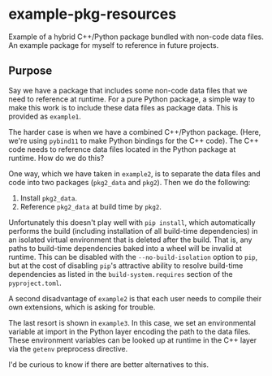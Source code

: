 # example-pkg-resources
Example of a hybrid C++/Python package bundled with non-code data files. An example
package for myself to reference in future projects.

## Purpose

Say we have a package that includes some non-code data files that we need to reference at
runtime. For a pure Python package, a simple way to make this work is to include these
data files as package data. This is provided as `example1`.

The harder case is when we have a combined C++/Python package. (Here, we're
using `pybind11` to make Python bindings for the C++ code). The C++ code
needs to reference data files located in the Python package at runtime.
How do we do this?

One way, which we have taken in `example2`, is to separate the data files
and code into two packages (`pkg2_data` and `pkg2`). Then we do the following:
 1. Install `pkg2_data`.
 2. Reference `pkg2_data` at build time by `pkg2`.

Unfortunately this doesn't play well with `pip install`, which automatically
performs the build (including installation of all build-time dependencies)
in an isolated virtual environment that is deleted after the build. That is,
any paths to build-time dependencies baked into a wheel will be
invalid at runtime. This can be disabled with the `--no-build-isolation`
option to `pip`, but at the cost of disabling `pip`'s attractive ability to
resolve build-time dependencies as listed in the `build-system.requires`
section of the `pyproject.toml`.

A second disadvantage of `example2` is that each user needs to compile
their own extensions, which is asking for trouble.

The last resort is shown in `example3`. In this case, we set an environmental
variable at import in the Python layer encoding the path to the data files.
These environment variables can be looked up at runtime in the C++ layer
via the `getenv` preprocess directive.

I'd be curious to know if there are better alternatives to this.
